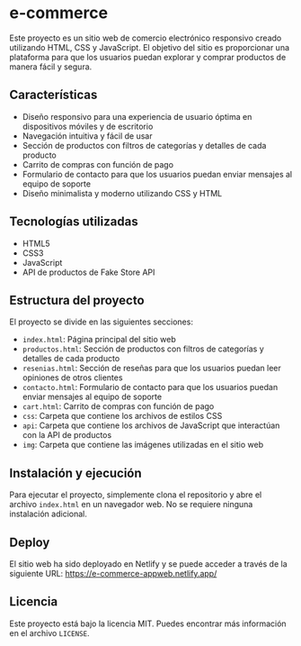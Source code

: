 # e-commerce

Este proyecto es un sitio web de comercio electrónico responsivo creado utilizando HTML, CSS y JavaScript. El objetivo del sitio es proporcionar una plataforma para que los usuarios puedan explorar y comprar productos de manera fácil y segura.

## Características

- Diseño responsivo para una experiencia de usuario óptima en dispositivos móviles y de escritorio
- Navegación intuitiva y fácil de usar
- Sección de productos con filtros de categorías y detalles de cada producto
- Carrito de compras con función de pago
- Formulario de contacto para que los usuarios puedan enviar mensajes al equipo de soporte
- Diseño minimalista y moderno utilizando CSS y HTML

## Tecnologías utilizadas

- HTML5
- CSS3
- JavaScript
- API de productos de Fake Store API

## Estructura del proyecto

El proyecto se divide en las siguientes secciones:

- `index.html`: Página principal del sitio web
- `productos.html`: Sección de productos con filtros de categorías y detalles de cada producto
- `resenias.html`: Sección de reseñas para que los usuarios puedan leer opiniones de otros clientes
- `contacto.html`: Formulario de contacto para que los usuarios puedan enviar mensajes al equipo de soporte
- `cart.html`: Carrito de compras con función de pago
- `css`: Carpeta que contiene los archivos de estilos CSS
- `api`: Carpeta que contiene los archivos de JavaScript que interactúan con la API de productos
- `img`: Carpeta que contiene las imágenes utilizadas en el sitio web

## Instalación y ejecución

Para ejecutar el proyecto, simplemente clona el repositorio y abre el archivo `index.html` en un navegador web. No se requiere ninguna instalación adicional.

## Deploy

El sitio web ha sido deployado en Netlify y se puede acceder a través de la siguiente URL: https://e-commerce-appweb.netlify.app/

## Licencia

Este proyecto está bajo la licencia MIT. Puedes encontrar más información en el archivo `LICENSE`.